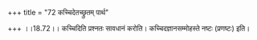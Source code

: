 +++
title = "72 कच्चिदेतच्छ्रुतम् पार्थ"

+++
।।18.72।। कच्चिदिति प्रश्नतः सावधानं करोति। कच्चिदज्ञानसम्मोहस्ते नष्टः
(प्रणष्टः) इति।
